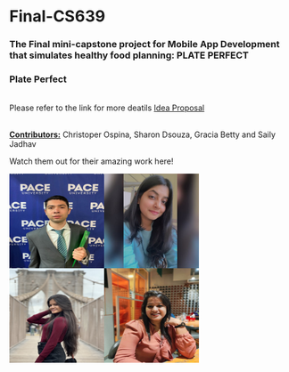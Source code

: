 # Final-CS639

<h3>The Final mini-capstone project for Mobile App Development that simulates healthy food planning: PLATE PERFECT </h3>

<h3> Plate Perfect </h3>


<br/>
Please refer to the link for more deatils <a href="https://docs.google.com/document/d/1WH4igLCGn2JayA3ci811kjBUjbGURqBT/edit?usp=sharing&ouid=102167781560686034577&rtpof=true&sd=true">Idea Proposal</a>

<br/>
<br/>

<b><ins>Contributors:</b></ins>
Christoper Ospina, Sharon Dsouza, Gracia Betty and Saily Jadhav

Watch them out for their amazing work here!
<br/>

<img src="assets/Chris.jpeg" align="left" height="170px" width="170px" />

<img src="assets/Sharon.jpeg" align="left" height="170px" width="170px" />

<img src="assets/Gracia.jpg" align="left" height="170px" width="170px" />

<img src="assets/Saily.jpeg" align="left" height="170px" width="170px" />
